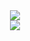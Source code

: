 <div align='center'>
    <img src='https://readme-stats-guibi1.vercel.app/api?username=Guibi1&theme=catppuccin_mocha&card_width=500&show_icons=true&count_private=true&hide_title=true'>
</div>

<div align='center'>
  <img src='https://readme-stats-guibi1.vercel.app/api/top-langs/?username=Guibi1&theme=catppuccin_mocha&card_width=500&layout=normal&size_weight=0.2&count_weight=0.8'>
</div>
